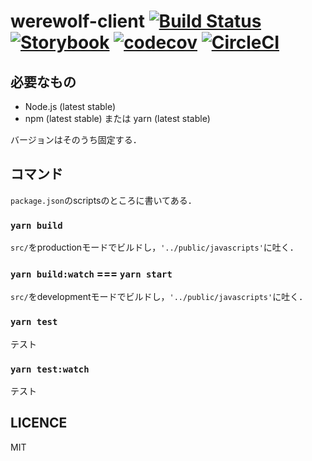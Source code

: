 # werewolf-client [![Build Status](https://travis-ci.org/YNUWAIWAI/werewolf-client.svg?branch=master)](https://travis-ci.org/YNUWAIWAI/werewolf-client) [![Storybook](https://cdn.jsdelivr.net/gh/storybooks/brand@master/badge/badge-storybook.svg)](https://ynuwaiwai.github.io/werewolf-client) [![codecov](https://codecov.io/gh/YNUWAIWAI/werewolf-client/branch/master/graph/badge.svg)](https://codecov.io/gh/YNUWAIWAI/werewolf-client) [![CircleCI](https://circleci.com/gh/YNUWAIWAI/werewolfguide.svg?style=svg)](https://circleci.com/gh/YNUWAIWAI/werewolfguide)

## 必要なもの

- Node.js (latest stable)
- npm (latest stable) または yarn (latest stable)

バージョンはそのうち固定する．

## コマンド

`package.json`のscriptsのところに書いてある．

### `yarn build`

`src/`をproductionモードでビルドし，`'../public/javascripts'`に吐く．

### `yarn build:watch` === `yarn start`

`src/`をdevelopmentモードでビルドし，`'../public/javascripts'`に吐く．

### `yarn test`

テスト

### `yarn test:watch`

テスト

## LICENCE

MIT
